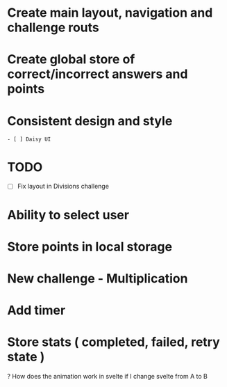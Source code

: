 # Create main layout, navigation and challenge routs

# Create global store of correct/incorrect answers and points


# Consistent design and style
    - [ ] Daisy UI

# TODO
- [ ] Fix layout in Divisions challenge


# Ability to select user


# Store points in local storage


# New challenge - Multiplication


# Add timer


# Store stats ( completed, failed, retry state )



? How does the animation work in svelte if I change svelte from A to B
